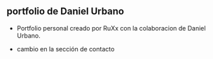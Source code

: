 ## portfolio de Daniel Urbano

- Portfolio personal creado por RuXx con la colaboracion de Daniel Urbano.

- cambio en la sección de contacto